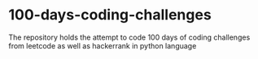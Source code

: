 # 100-days-coding-challenges
The repository holds the attempt to code 100 days of coding challenges from leetcode as well as hackerrank in python language
